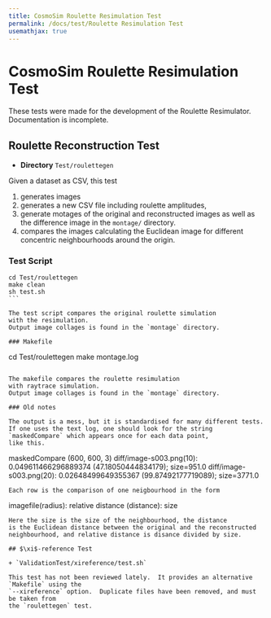 ```yaml
---
title: CosmoSim Roulette Resimulation Test
permalink: /docs/test/Roulette Resimulation Test
usemathjax: true
---
```


# CosmoSim Roulette Resimulation Test


These tests were made for the development of the Roulette
Resimulator.  Documentation is incomplete.

## Roulette Reconstruction Test

+ **Directory** `Test/roulettegen`

Given a dataset as CSV, this test
1. generates images 
2. generates a new CSV file including roulette amplitudes, 
3. generate motages of the original and reconstructed images
   as well as the difference image in the `montage/` directory.
1. compares the images calculating the Euclidean image for
   different concentric neighbourhoods around the origin.

### Test Script

````
cd Test/roulettegen
make clean
sh test.sh
```

The test script compares the original roulette simulation
with the resimulation.  
Output image collages is found in the `montage` directory.

### Makefile

````
cd Test/roulettegen
make montage.log
```

The makefile compares the roulette resimulation
with raytrace simulation.
Output image collages is found in the `montage` directory.

### Old notes

The output is a mess, but it is standardised for many different tests.
If one uses the text log, one should look for the string 
`maskedCompare` which appears once for each data point,
like this.
```
maskedCompare (600, 600, 3)
diff/image-s003.png(10): 0.049611466296889374 (47.18050444834179); size=951.0
diff/image-s003.png(20): 0.02648499649355367 (99.87492177719089); size=3771.0
```
Each row is the comparison of one neigbourhood in the form
```
imagefile(radius): relative distance (distance): size
```
Here the size is the size of the neighbourhood, the distance
is the Euclidean distance between the original and the reconstructed
neighbourhood, and relative distance is disance divided by size.

## $\xi$-reference Test

+ `ValidationTest/xireference/test.sh`

This test has not been reviewed lately.  It provides an alternative `Makefile` using the
`--xireference` option.  Duplicate files have been removed, and must be taken from
the `roulettegen` test.
